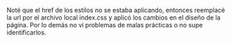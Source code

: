 Noté que el href de los estilos no se estaba aplicando, entonces reemplacé la url por el archivo local index.css y aplicó los cambios en el  diseño de la página.
Por lo demás no vi problemas de malas prácticas o no supe identificarlos.